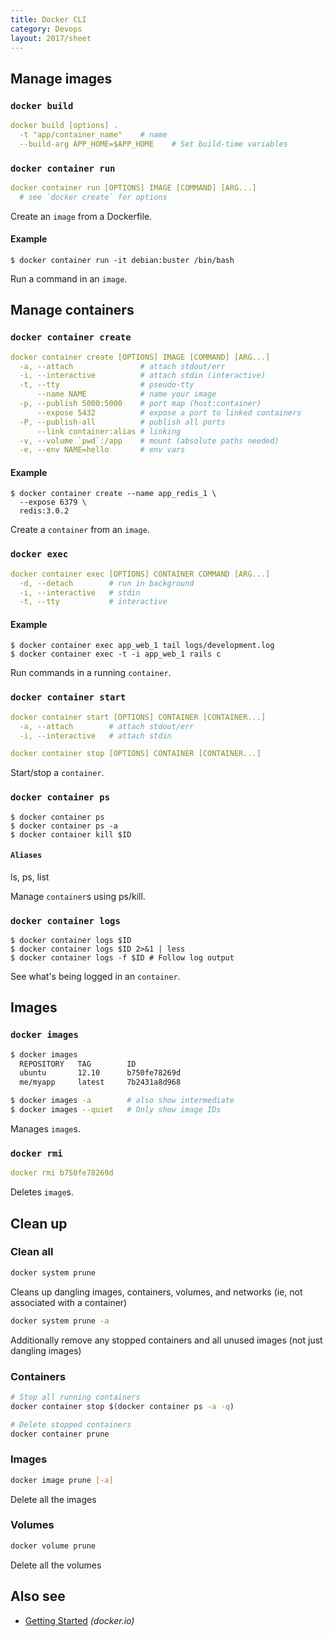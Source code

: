 ```yaml
---
title: Docker CLI
category: Devops
layout: 2017/sheet
---
```


Manage images
-------------

### `docker build`

```yml
docker build [options] .
  -t "app/container_name"    # name
  --build-arg APP_HOME=$APP_HOME    # Set build-time variables
```

### `docker container run`

```yml
docker container run [OPTIONS] IMAGE [COMMAND] [ARG...]
  # see `docker create` for options
```

Create an `image` from a Dockerfile.

#### Example

```
$ docker container run -it debian:buster /bin/bash
```
Run a command in an `image`.

Manage containers
-----------------

### `docker container create`

```yml
docker container create [OPTIONS] IMAGE [COMMAND] [ARG...]
  -a, --attach               # attach stdout/err
  -i, --interactive          # attach stdin (interactive)
  -t, --tty                  # pseudo-tty
      --name NAME            # name your image
  -p, --publish 5000:5000    # port map (host:container)
      --expose 5432          # expose a port to linked containers
  -P, --publish-all          # publish all ports
      --link container:alias # linking
  -v, --volume `pwd`:/app    # mount (absolute paths needed)
  -e, --env NAME=hello       # env vars
```

#### Example

```
$ docker container create --name app_redis_1 \
  --expose 6379 \
  redis:3.0.2
```

Create a `container` from an `image`.

### `docker exec`

```yml
docker container exec [OPTIONS] CONTAINER COMMAND [ARG...]
  -d, --detach        # run in background
  -i, --interactive   # stdin
  -t, --tty           # interactive
```

#### Example

```
$ docker container exec app_web_1 tail logs/development.log
$ docker container exec -t -i app_web_1 rails c
```

Run commands in a running `container`.


### `docker container start`

```yml
docker container start [OPTIONS] CONTAINER [CONTAINER...]
  -a, --attach        # attach stdout/err
  -i, --interactive   # attach stdin

docker container stop [OPTIONS] CONTAINER [CONTAINER...]
```

Start/stop a `container`.


### `docker container ps`

```
$ docker container ps
$ docker container ps -a
$ docker container kill $ID
```
#### `Aliases`
ls, ps, list

Manage `container`s using ps/kill.


### `docker container logs`

```
$ docker container logs $ID
$ docker container logs $ID 2>&1 | less
$ docker container logs -f $ID # Follow log output
```

See what's being logged in an `container`.


Images
------

### `docker images`

```sh
$ docker images
  REPOSITORY   TAG        ID
  ubuntu       12.10      b750fe78269d
  me/myapp     latest     7b2431a8d968
```

```sh
$ docker images -a        # also show intermediate
$ docker images --quiet   # Only show image IDs
```

Manages `image`s.

### `docker rmi`

```yml
docker rmi b750fe78269d
```

Deletes `image`s.

## Clean up

### Clean all

```sh
docker system prune
```

Cleans up dangling images, containers, volumes, and networks (ie, not associated with a container)

```sh
docker system prune -a
```

Additionally remove any stopped containers and all unused images (not just dangling images)

### Containers

```sh
# Stop all running containers
docker container stop $(docker container ps -a -q)

# Delete stopped containers
docker container prune
```

### Images

```sh
docker image prune [-a]
```

Delete all the images

### Volumes

```sh
docker volume prune
```

Delete all the volumes

Also see
--------

 * [Getting Started](http://www.docker.io/gettingstarted/) _(docker.io)_
